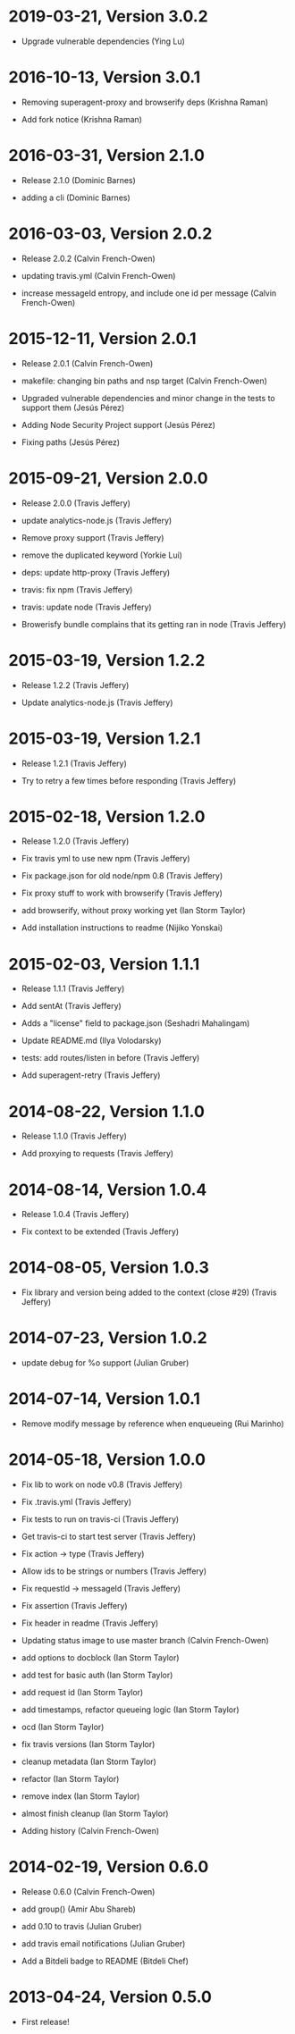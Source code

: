 2019-03-21, Version 3.0.2
=========================

 * Upgrade vulnerable dependencies (Ying Lu)

2016-10-13, Version 3.0.1
=========================

 * Removing superagent-proxy and browserify deps (Krishna Raman)

 * Add fork notice (Krishna Raman)


2016-03-31, Version 2.1.0
=========================

 * Release 2.1.0 (Dominic Barnes)

 * adding a cli (Dominic Barnes)


2016-03-03, Version 2.0.2
=========================

 * Release 2.0.2 (Calvin French-Owen)

 * updating travis.yml (Calvin French-Owen)

 * increase messageId entropy, and include one id per message (Calvin French-Owen)


2015-12-11, Version 2.0.1
=========================

 * Release 2.0.1 (Calvin French-Owen)

 * makefile: changing bin paths and nsp target (Calvin French-Owen)

 * Upgraded vulnerable dependencies and minor change in the tests to support them (Jesús Pérez)

 * Adding Node Security Project support (Jesús Pérez)

 * Fixing paths (Jesús Pérez)


2015-09-21, Version 2.0.0
=========================

 * Release 2.0.0 (Travis Jeffery)

 * update analytics-node.js (Travis Jeffery)

 * Remove proxy support (Travis Jeffery)

 * remove the duplicated keyword (Yorkie Lui)

 * deps: update http-proxy (Travis Jeffery)

 * travis: fix npm (Travis Jeffery)

 * travis: update node (Travis Jeffery)

 * Browerisfy bundle complains that its getting ran in node (Travis Jeffery)


2015-03-19, Version 1.2.2
=========================

 * Release 1.2.2 (Travis Jeffery)

 * Update analytics-node.js (Travis Jeffery)


2015-03-19, Version 1.2.1
=========================

 * Release 1.2.1 (Travis Jeffery)

 * Try to retry a few times before responding (Travis Jeffery)


2015-02-18, Version 1.2.0
=========================

 * Release 1.2.0 (Travis Jeffery)

 * Fix travis yml to use new npm (Travis Jeffery)

 * Fix package.json for old node/npm 0.8 (Travis Jeffery)

 * Fix proxy stuff to work with browserify (Travis Jeffery)

 * add browserify, without proxy working yet (Ian Storm Taylor)

 * Add installation instructions to readme (Nijiko Yonskai)


2015-02-03, Version 1.1.1
=========================

 * Release 1.1.1 (Travis Jeffery)

 * Add sentAt (Travis Jeffery)

 * Adds a "license" field to package.json (Seshadri Mahalingam)

 * Update README.md (Ilya Volodarsky)

 * tests: add routes/listen in before (Travis Jeffery)

 * Add superagent-retry (Travis Jeffery)


2014-08-22, Version 1.1.0
=========================

 * Release 1.1.0 (Travis Jeffery)

 * Add proxying to requests (Travis Jeffery)


2014-08-14, Version 1.0.4
=========================

 * Release 1.0.4 (Travis Jeffery)

 * Fix context to be extended (Travis Jeffery)


2014-08-05, Version 1.0.3
=========================

 * Fix library and version being added to the context (close #29) (Travis Jeffery)


2014-07-23, Version 1.0.2
=========================

 * update debug for %o support (Julian Gruber)


2014-07-14, Version 1.0.1
=========================

 * Remove modify message by reference when enqueueing (Rui Marinho)


2014-05-18, Version 1.0.0
=========================

 * Fix lib to work on node v0.8 (Travis Jeffery)

 * Fix .travis.yml (Travis Jeffery)

 * Fix tests to run on travis-ci (Travis Jeffery)

 * Get travis-ci to start test server (Travis Jeffery)

 * Fix action -> type (Travis Jeffery)

 * Allow ids to be strings or numbers (Travis Jeffery)

 * Fix requestId -> messageId (Travis Jeffery)

 * Fix assertion (Travis Jeffery)

 * Fix header in readme (Travis Jeffery)

 * Updating status image to use master branch (Calvin French-Owen)

 * add options to docblock (Ian Storm Taylor)

 * add test for basic auth (Ian Storm Taylor)

 * add request id (Ian Storm Taylor)

 * add timestamps, refactor queueing logic (Ian Storm Taylor)

 * ocd (Ian Storm Taylor)

 * fix travis versions (Ian Storm Taylor)

 * cleanup metadata (Ian Storm Taylor)

 * refactor (Ian Storm Taylor)

 * remove index (Ian Storm Taylor)

 * almost finish cleanup (Ian Storm Taylor)

 * Adding history (Calvin French-Owen)


2014-02-19, Version 0.6.0
=========================

 * Release 0.6.0 (Calvin French-Owen)

 * add group() (Amir Abu Shareb)

 * add 0.10 to travis (Julian Gruber)

 * add travis email notifications (Julian Gruber)

 * Add a Bitdeli badge to README (Bitdeli Chef)


2013-04-24, Version 0.5.0
=========================

 * First release!

